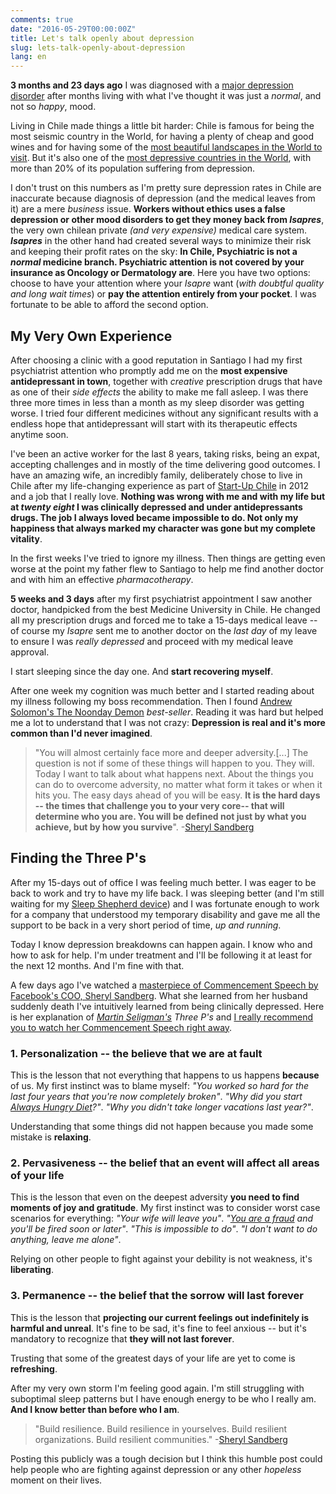 ```yaml
---
comments: true
date: "2016-05-29T00:00:00Z"
title: Let's talk openly about depression
slug: lets-talk-openly-about-depression
lang: en
---
```


**3 months and 23 days ago** I was diagnosed with a [major depression disorder](https://en.wikipedia.org/wiki/Major_depressive_disorder) after months living with what I've thought it was just a _normal_, and not so _happy_, mood.

Living in Chile made things a little bit harder: Chile is famous for being the most seismic country in the World, for having a plenty of cheap and good wines and for having some of the [most beautiful landscapes in the World to visit](https://vimeo.com/36519586). But it's also one of the [most depressive countries in the World](http://www.globalpost.com/dispatch/chile/091116/chile-depression-suicide), with more than 20% of its population suffering from depression.

I don't trust on this numbers as I'm pretty sure depression rates in Chile are inaccurate because diagnosis of depression (and the medical leaves from it) are a mere _business_ issue. **Workers without ethics uses a false depression or other mood disorders to get they money back from _Isapres_**, the very own chilean private _(and very expensive)_ medical care system. **_Isapres_** in the other hand had created several ways to minimize their risk and keeping their profit rates on the sky: **In Chile, Psychiatric is not a _normal_ medicine branch. Psychiatric attention is not covered by your insurance as Oncology or Dermatology are**. Here you have two options: choose to have your attention where your _Isapre_ want (_with doubtful quality and long wait times_) or **pay the attention entirely from your pocket**. I was fortunate to be able to afford the second option.

## My Very Own Experience

After choosing a clinic with a good reputation in Santiago I had my first psychiatrist attention who promptly add me on the **most expensive antidepressant in town**, together with _creative_ prescription drugs that have as one of their _side effects_ the ability to make me fall asleep. I was there three more times in less than a month as my sleep disorder was getting worse. I tried four different medicines without any significant results with a endless hope that antidepressant will start with its therapeutic effects anytime soon.

I've been an active worker for the last 8 years, taking risks, being an expat, accepting challenges and in mostly of the time delivering good outcomes. I have an amazing wife, an incredibly family, deliberately chose to live in Chile after my life-changing experience as part of [Start-Up Chile](http://www.startupchile.org) in 2012 and a job that I really love. **Nothing was wrong with me and with my life but at _twenty eight_ I was clinically depressed and under antidepressants drugs. The job I always loved became impossible to do. Not only my happiness that always marked my character was gone but my complete vitality**.

In the first weeks I've tried to ignore my illness. Then things are getting even worse at the point my father flew to Santiago to help me find another doctor and with him an effective _pharmacotherapy_.

**5 weeks and 3 days** after my first psychiatrist appointment I saw another doctor, handpicked from the best Medicine University in Chile. He changed all my prescription drugs and forced me to take a 15-days medical leave -- of course my _Isapre_ sent me to another doctor on the _last day_ of my leave to ensure I was _really depressed_ and proceed with my medical leave approval.

I start sleeping since the day one. And **start recovering myself**.

After one week my cognition was much better and I started reading about my illness following my boss recommendation. Then I found [Andrew Solomon's The Noonday Demon](http://andrewsolomon.com/books/the-noonday-demon/) _best-seller_. Reading it was hard but helped me a lot to understand that I was not crazy: **Depression is real and it's more common than I'd never imagined**.


>"You will almost certainly face more and deeper adversity.[...] The question is not if some of these things will happen to you. They will. Today I want to talk about what happens next. About the things you can do to overcome adversity, no matter what form it takes or when it hits you. The easy days ahead of you will be easy. **It is the hard days -- the times that challenge you to your very core-- that will determine who you are. You will be defined not just by what you achieve, but by how you survive**".
>     -[Sheryl Sandberg](https://www.facebook.com/sheryl)

## Finding the Three P's

After my 15-days out of office I was feeling much better. I was eager to be back to work and try to have my life back. I was sleeping better (and I'm still waiting for my [Sleep Shepherd device](http://sleepshepherd.com/)) and I was fortunate enough to work for a company that understood my temporary disability and gave me all the support to be back in a very short period of time, _up and running_.

Today I know depression breakdowns can happen again. I know who and how to ask for help. I'm under treatment and I'll be following it at least for the next 12 months. And I'm fine with that.

A few days ago I've watched a [masterpiece of Commencement Speech by Facebook's COO, Sheryl Sandberg](https://youtu.be/iqm-XEqpayc). What she learned from her husband suddenly death I've intuitively learned from being clinically depressed. Here is her explanation of _[Martin Seligman's](https://en.wikipedia.org/wiki/Martin_Seligman) Three P's_ and [I really recommend you to watch her Commencement Speech right away](https://youtu.be/iqm-XEqpayc).


### 1. Personalization -- the believe that we are at fault

This is the lesson that not everything that happens to us happens **because** of us. My first instinct was to blame myself: _"You worked so hard for the last four years that you're now completely broken"_. _"Why did you start [Always Hungry Diet](http://drdavidludwig.com/)?"_. _"Why you didn't take longer vacations last year?"_.

Understanding that some things did not happen because you made some mistake is **relaxing**.


### 2. Pervasiveness -- the belief that an event will affect all areas of your life

This is the lesson that even on the deepest adversity **you need to find moments of joy and gratitude**. My first instinct was to consider worst case scenarios for everything: _"Your wife will leave you"_. _"[You are a fraud](https://medium.com/the-year-of-the-looking-glass/the-imposter-syndrome-9e23e2326d88) and you'll be fired soon or later"_. _"This is impossible to do"_. _"I don't want to do anything, leave me alone"_.

Relying on other people to fight against your debility is not weakness, it's **liberating**.


### 3. Permanence -- the belief that the sorrow will last forever

This is the lesson that **projecting our current feelings out indefinitely is harmful and unreal**. It's fine to be sad, it's fine to feel anxious -- but it's mandatory to recognize that **they will not last forever**.

Trusting that some of the greatest days of your life are yet to come is **refreshing**.


After my very own storm I'm feeling good again. I'm still struggling with suboptimal sleep patterns but I have enough energy to be who I really am. **And I know better than before who I am**.

>"Build resilience. Build resilience in yourselves. Build resilient organizations. Build resilient communities."
>     -[Sheryl Sandberg](https://www.facebook.com/sheryl)


Posting this publicly was a tough decision but I think this humble post could help people who are fighting against depression or any other _hopeless_ moment on their lives.
